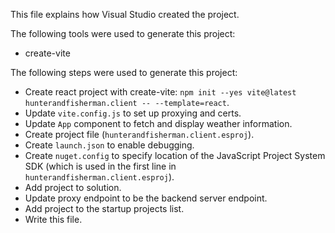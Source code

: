 This file explains how Visual Studio created the project.

The following tools were used to generate this project:
- create-vite

The following steps were used to generate this project:
- Create react project with create-vite: `npm init --yes vite@latest hunterandfisherman.client -- --template=react`.
- Update `vite.config.js` to set up proxying and certs.
- Update `App` component to fetch and display weather information.
- Create project file (`hunterandfisherman.client.esproj`).
- Create `launch.json` to enable debugging.
- Create `nuget.config` to specify location of the JavaScript Project System SDK (which is used in the first line in `hunterandfisherman.client.esproj`).
- Add project to solution.
- Update proxy endpoint to be the backend server endpoint.
- Add project to the startup projects list.
- Write this file.
